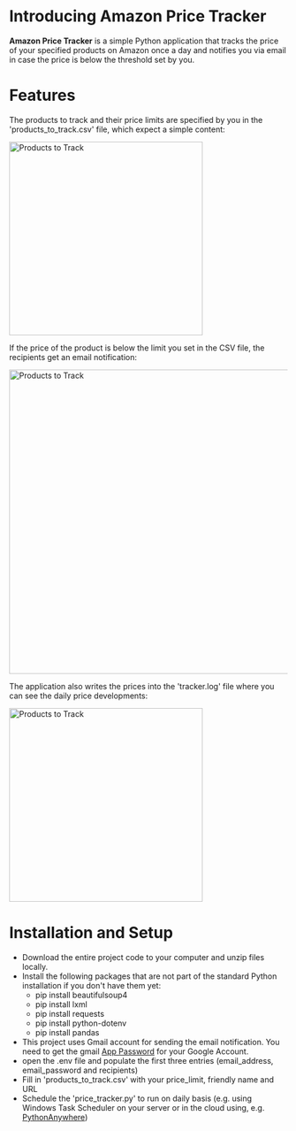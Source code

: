 # Introducing Amazon Price Tracker
**Amazon Price Tracker** is a simple Python application that tracks the price of your specified products on Amazon once a day and notifies you via email in case the price is below the threshold set by you.

# Features
The products to track and their price limits are specified by you in the 'products_to_track.csv' file, which expect a simple content:
    
<img src="Screenshots/products_to_track.png" alt="Products to Track" width="350"><br>

If the price of the product is below the limit you set in the CSV file, the recipients get an email notification:

<img src="Screenshots/notification_email.png" alt="Products to Track" width="550"><br>

The application also writes the prices into the 'tracker.log' file where you can see the daily price developments:

<img src="Screenshots/tracker_log.png" alt="Products to Track" width="350"><br>


# Installation and Setup
- Download the entire project code to your computer and unzip files locally.
- Install the following packages that are not part of the standard Python installation if you don't have them yet:
    - pip install beautifulsoup4
    - pip install lxml
    - pip install requests
    - pip install python-dotenv
    - pip install pandas
- This project uses Gmail account for sending the email notification. You need to get the gmail <a href="https://myaccount.google.com/apppasswords" target="_blank">App Password</a> for your Google Account.
- open the .env file and populate the first three entries (email_address, email_password and recipients)
- Fill in 'products_to_track.csv' with your price_limit, friendly name and URL
- Schedule the 'price_tracker.py' to run on daily basis (e.g. using Windows Task Scheduler on your server or in the cloud using, e.g.  <a href="https://www.pythonanywhere.com/" target="_blank">PythonAnywhere</a>)
